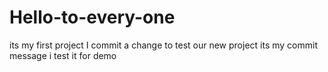 # Hello-to-every-one
its my first project
I commit a change to test our new project its my commit message
i test it for demo 
